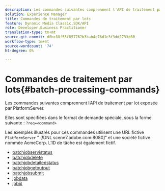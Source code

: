 ```yaml
---
description: Les commandes suivantes comprennent l’API de traitement par lot exposée par PlatformServer.
solution: Experience Manager
title: Commandes de traitement par lots
feature: Dynamic Media Classic,SDK/API
role: Developer,Business Practitioner
translation-type: tm+mt
source-git-commit: d0bc88f55f857762b3bab4c76d1e3f3dd2733d60
workflow-type: tm+mt
source-wordcount: '74'
ht-degree: 0%

---
```



# Commandes de traitement par lots{#batch-processing-commands}

Les commandes suivantes comprennent l’API de traitement par lot exposée par PlatformServer.

Elles sont spécifiées dans le format de demande spéciale, sous la forme suivante : `?req=<command>`

Les exemples illustrés pour ces commandes utilisent une URL fictive `PlatformServer` &quot; [!DNL scene7.adobe.com:8080]&quot; et une société fictive nommée AcmeCorp. L’ID de tâche est également fictif.

* [batchjobservistatus](r-batchjobbriefstatus.md)
* [batchjobdelete](r-batchjobdelete.md)
* [batchjobdetailedstatus](r-batchjobdetailedstatus.md)
* [batchjobgetoutput](r-batchjobgetoutput.md)
* [batchjobsubmit](r-batchjobsubmit.md)
* [jobdata](r-jobdata.md)
* [jobid](r-jobid.md)